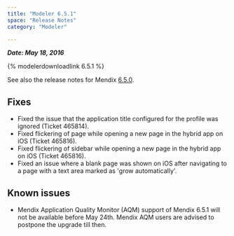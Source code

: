 ```yaml
---
title: "Modeler 6.5.1"
space: "Release Notes"
category: "Modeler"

---
```

***Date: May 18, 2016***

{% modelerdownloadlink 6.5.1 %}

See also the release notes for Mendix [6.5.0](modeler-6.5.0).

## Fixes

*   Fixed the issue that the application title configured for the profile was ignored (Ticket 465814).
*   Fixed flickering of page while opening a new page in the hybrid app on iOS (Ticket 465816).
*   Fixed flickering of sidebar while opening a new page in the hybrid app on iOS (Ticket 465816).
*   Fixed an issue where a blank page was shown on iOS after navigating to a page with a text area marked as 'grow automatically'.

## Known issues

*   Mendix Application Quality Monitor (AQM) support of Mendix 6.5.1 will not be available before May 24th. Mendix AQM users are advised to postpone the upgrade till then.